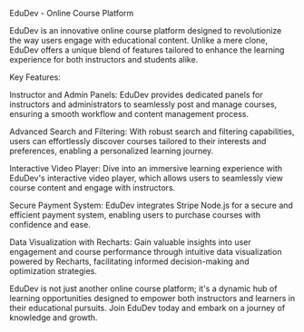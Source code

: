 EduDev - Online Course Platform


EduDev is an innovative online course platform designed to revolutionize the way users engage with educational content. Unlike a mere clone, EduDev offers a unique blend of features tailored to enhance the learning experience for both instructors and students alike.

Key Features:

Instructor and Admin Panels: EduDev provides dedicated panels for instructors and administrators to seamlessly post and manage courses, ensuring a smooth workflow and content management process.

Advanced Search and Filtering: With robust search and filtering capabilities, users can effortlessly discover courses tailored to their interests and preferences, enabling a personalized learning journey.

Interactive Video Player: Dive into an immersive learning experience with EduDev's interactive video player, which allows users to seamlessly view course content and engage with instructors.

Secure Payment System: EduDev integrates Stripe Node.js for a secure and efficient payment system, enabling users to purchase courses with confidence and ease.

Data Visualization with Recharts: Gain valuable insights into user engagement and course performance through intuitive data visualization powered by Recharts, facilitating informed decision-making and optimization strategies.

EduDev is not just another online course platform; it's a dynamic hub of learning opportunities designed to empower both instructors and learners in their educational pursuits. Join EduDev today and embark on a journey of knowledge and growth.






